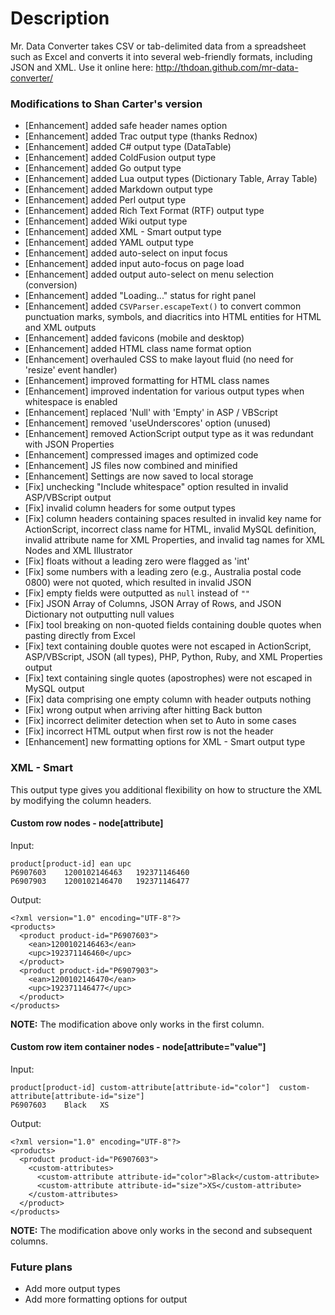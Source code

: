 # Description

Mr. Data Converter takes CSV or tab-delimited data from a spreadsheet such as Excel and converts it into several web-friendly formats, including JSON and XML.
Use it online here: http://thdoan.github.com/mr-data-converter/

### Modifications to Shan Carter's version

- [Enhancement] added safe header names option
- [Enhancement] added Trac output type (thanks Rednox)
- [Enhancement] added C# output type (DataTable)
- [Enhancement] added ColdFusion output type
- [Enhancement] added Go output type
- [Enhancement] added Lua output types (Dictionary Table, Array Table)
- [Enhancement] added Markdown output type
- [Enhancement] added Perl output type
- [Enhancement] added Rich Text Format (RTF) output type
- [Enhancement] added Wiki output type
- [Enhancement] added XML - Smart output type
- [Enhancement] added YAML output type
- [Enhancement] added auto-select on input focus
- [Enhancement] added input auto-focus on page load
- [Enhancement] added output auto-select on menu selection (conversion)
- [Enhancement] added "Loading..." status for right panel
- [Enhancement] added `CSVParser.escapeText()` to convert common punctuation marks, symbols, and diacritics into HTML entities for HTML and XML outputs
- [Enhancement] added favicons (mobile and desktop)
- [Enhancement] added HTML class name format option
- [Enhancement] overhauled CSS to make layout fluid (no need for 'resize' event handler)
- [Enhancement] improved formatting for HTML class names
- [Enhancement] improved indentation for various output types when whitespace is enabled
- [Enhancement] replaced 'Null' with 'Empty' in ASP / VBScript
- [Enhancement] removed 'useUnderscores' option (unused)
- [Enhancement] removed ActionScript output type as it was redundant with JSON Properties
- [Enhancement] compressed images and optimized code
- [Enhancement] JS files now combined and minified
- [Enhancement] Settings are now saved to local storage
- [Fix] unchecking "Include whitespace" option resulted in invalid ASP/VBScript output
- [Fix] invalid column headers for some output types
- [Fix] column headers containing spaces resulted in invalid key name for ActionScript, incorrect class name for HTML, invalid MySQL definition, invalid attribute name for XML Properties, and invalid tag names for XML Nodes and XML Illustrator
- [Fix] floats without a leading zero were flagged as 'int'
- [Fix] some numbers with a leading zero (e.g., Australia postal code 0800) were not quoted, which resulted in invalid JSON
- [Fix] empty fields were outputted as `null` instead of `""`
- [Fix] JSON Array of Columns, JSON Array of Rows, and JSON Dictionary not outputting null values
- [Fix] tool breaking on non-quoted fields containing double quotes when pasting directly from Excel
- [Fix] text containing double quotes were not escaped in ActionScript, ASP/VBScript, JSON (all types), PHP, Python, Ruby, and XML Properties output
- [Fix] text containing single quotes (apostrophes) were not escaped in MySQL output
- [Fix] data comprising one empty column with header outputs nothing
- [Fix] wrong output when arriving after hitting Back button
- [Fix] incorrect delimiter detection when set to Auto in some cases
- [Fix] incorrect HTML output when first row is not the header
- [Enhancement] new formatting options for XML - Smart output type

### XML - Smart

This output type gives you additional flexibility on how to structure the XML by modifying the column headers.

#### Custom row nodes - node[attribute]

Input:
```
product[product-id]	ean	upc
P6907603	1200102146463	192371146460
P6907903	1200102146470	192371146477
```

Output:
```
<?xml version="1.0" encoding="UTF-8"?>
<products>
  <product product-id="P6907603">
    <ean>1200102146463</ean>
    <upc>192371146460</upc>
  </product>
  <product product-id="P6907903">
    <ean>1200102146470</ean>
    <upc>192371146477</upc>
  </product>
</products>
```

**NOTE:** The modification above only works in the first column.

#### Custom row item container nodes - node[attribute="value"]

Input:
```
product[product-id]	custom-attribute[attribute-id="color"]	custom-attribute[attribute-id="size"]
P6907603	Black	XS
```

Output:
```
<?xml version="1.0" encoding="UTF-8"?>
<products>
  <product product-id="P6907603">
    <custom-attributes>
      <custom-attribute attribute-id="color">Black</custom-attribute>
      <custom-attribute attribute-id="size">XS</custom-attribute>
    </custom-attributes>
  </product>
</products>
```

**NOTE:** The modification above only works in the second and subsequent columns.

### Future plans

- Add more output types
- Add more formatting options for output
